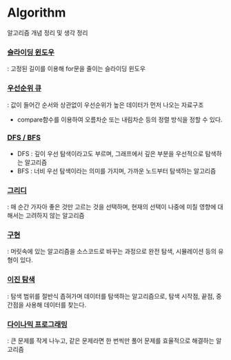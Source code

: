 # Algorithm
알고리즘 개념 정리 및 생각 정리

### [슬라이딩 윈도우](https://velog.io/@jungnoeun/%EC%8A%AC%EB%9D%BC%EC%9D%B4%EB%94%A9-%EC%9C%88%EB%8F%84%EC%9A%B0)
: 고정된 길이를 이용해 for문을 줄이는 슬라이딩 윈도우

### [우선순위 큐](https://velog.io/@jungnoeun/%EC%8A%A4%ED%83%9D%EA%B3%BC-%ED%81%90)
: 값이 들어간 순서와 상관없이 우선순위가 높은 데이터가 먼저 나오는 자료구조
- compare함수를 이용하여 오름차순 또는 내림차순 등의 정렬 방식을 정할 수 있다.

### [DFS / BFS](https://velog.io/@jungnoeun/%ED%83%90%EC%83%89-%EC%95%8C%EA%B3%A0%EB%A6%AC%EC%A6%98-DFSBFS)
- DFS : 깊이 우선 탐색이라고도 부르며, 그래프에서 깊은 부분을 우선적으로 탐색하는 알고리즘
- BFS : 너비 우선 탐색이라는 의미를 가지며, 가까운 노드부터 탐색하는 알고리즘

### [그리디](https://velog.io/@jungnoeun/%EA%B7%B8%EB%A6%AC%EB%94%94)
: 매 순간 가자아 좋은 것만 고르는 것을 선택하며, 현재의 선택이 나중에 미칠 영향에 대해서는 고려하지 않는 알고리즘

### [구현](https://velog.io/@jungnoeun/%EA%B5%AC%ED%98%84)
: 머릿속에 있는 알고리즘을 소스코드로 바꾸는 과정으로 완전 탐색, 시뮬레이션 등의 유형이 있다. 

### [이진 탐색](https://velog.io/@jungnoeun/%EC%9D%B4%EC%A7%84-%ED%83%90%EC%83%89)
: 탐색 범위를 절반식 좁혀가며 데이터를 탐색하는 알고리즘으로, 탐색 시작점, 끝점, 중간점을 사용해 데이터를 찾는다. 

### [다이나믹 프로그래밍](https://velog.io/@jungnoeun/%EB%8B%A4%EC%9D%B4%EB%82%98%EB%AF%B9-%ED%94%84%EB%A1%9C%EA%B7%B8%EB%9E%98%EB%B0%8D)
: 큰 문제를 작게 나누고, 같은 문제라면 한 번씩만 풀어 문제를 효율적으로 해결하는 알고리즘